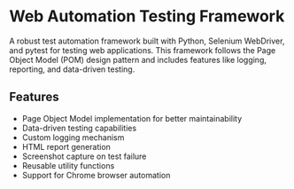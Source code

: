 # Web Automation Testing Framework

A robust test automation framework built with Python, Selenium WebDriver, and pytest for testing web applications. This framework follows the Page Object Model (POM) design pattern and includes features like logging, reporting, and data-driven testing.

## Features

- Page Object Model implementation for better maintainability
- Data-driven testing capabilities
- Custom logging mechanism
- HTML report generation
- Screenshot capture on test failure
- Reusable utility functions
- Support for Chrome browser automation


